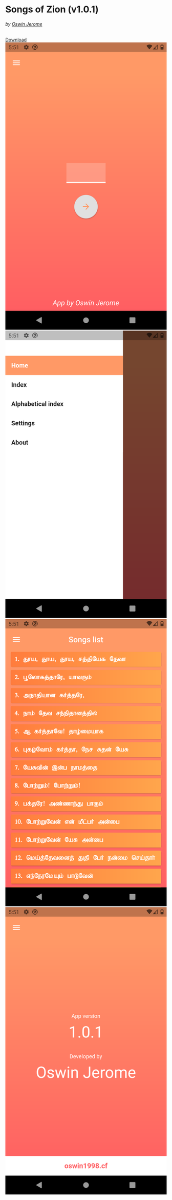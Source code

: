 
<html lang="en">
<head>
<meta charset="UTF-8">
<meta name="viewport" content="width=device-width, initial-scale=1.0">
<link rel="stylesheet" href="https://stackpath.bootstrapcdn.com/bootstrap/4.4.1/css/bootstrap.min.css" integrity="sha384-Vkoo8x4CGsO3+Hhxv8T/Q5PaXtkKtu6ug5TOeNV6gBiFeWPGFN9MuhOf23Q9Ifjh" crossorigin="anonymous">
<title>Songs of zion</title>
</head>
<body>
<div class="container text-center">
<h1 class="mt-5 text-center heading text-muted">Songs of Zion (v1.0.1)</h1>
<h6>by <a href="https://oswin1998.cf/">Oswin Jerome</a></h6>
<a href="./app-release.apk" class="btn btn-success mt-4">Download</a>

<div class="images row mt-5 mb-5">
            <div class="col-3 ">
                <img src="./img1.png" class="w-100" alt="" srcset="">
            </div>
            <div class="col-3 ">
                <img src="./img2.png" class="w-100" alt="" srcset="">
            </div>
            <div class="col-3 ">
                <img src="./img3.png" class="w-100" alt="" srcset="">
            </div>
            <div class="col-3 ">
                <img src="./img4.png" class="w-100" alt="" srcset="">
            </div>
        </div>
</div>
</body>
</html>